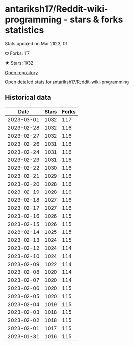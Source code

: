 # antariksh17/Reddit-wiki-programming - stars & forks statistics

Stats updated on Mar 2023, 01

☋ Forks: 117

★ Stars: 1032

[Open repository](https://github.com/antariksh17/Reddit-wiki-programming)

[Open detailed stats for antariksh17/Reddit-wiki-programming](https://reviewgithub.com/rep/antariksh17/Reddit-wiki-programming)

## Historical data
| Date | Stars | Forks |
|------|-------|-------|
| 2023-03-01 | 1032 | 117 | 
| 2023-02-28 | 1032 | 116 | 
| 2023-02-27 | 1032 | 116 | 
| 2023-02-26 | 1031 | 116 | 
| 2023-02-24 | 1031 | 116 | 
| 2023-02-23 | 1031 | 116 | 
| 2023-02-22 | 1030 | 116 | 
| 2023-02-21 | 1029 | 116 | 
| 2023-02-20 | 1028 | 116 | 
| 2023-02-19 | 1028 | 116 | 
| 2023-02-18 | 1027 | 116 | 
| 2023-02-17 | 1027 | 116 | 
| 2023-02-16 | 1026 | 115 | 
| 2023-02-15 | 1026 | 115 | 
| 2023-02-14 | 1025 | 115 | 
| 2023-02-13 | 1024 | 115 | 
| 2023-02-12 | 1024 | 114 | 
| 2023-02-10 | 1024 | 114 | 
| 2023-02-09 | 1022 | 114 | 
| 2023-02-08 | 1020 | 114 | 
| 2023-02-07 | 1020 | 114 | 
| 2023-02-06 | 1020 | 115 | 
| 2023-02-05 | 1020 | 115 | 
| 2023-02-04 | 1019 | 115 | 
| 2023-02-03 | 1018 | 115 | 
| 2023-02-02 | 1018 | 115 | 
| 2023-02-01 | 1017 | 115 | 
| 2023-01-31 | 1016 | 115 | 

